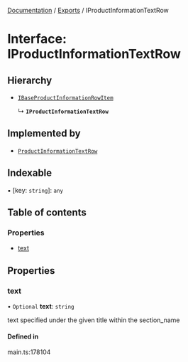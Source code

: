[Documentation](../README.md) / [Exports](../modules.md) / IProductInformationTextRow

# Interface: IProductInformationTextRow

## Hierarchy

- [`IBaseProductInformationRowItem`](IBaseProductInformationRowItem.md)

  ↳ **`IProductInformationTextRow`**

## Implemented by

- [`ProductInformationTextRow`](../classes/ProductInformationTextRow.md)

## Indexable

▪ [key: `string`]: `any`

## Table of contents

### Properties

- [text](IProductInformationTextRow.md#text)

## Properties

### text

• `Optional` **text**: `string`

text specified under the given title within the section_name

#### Defined in

main.ts:178104
